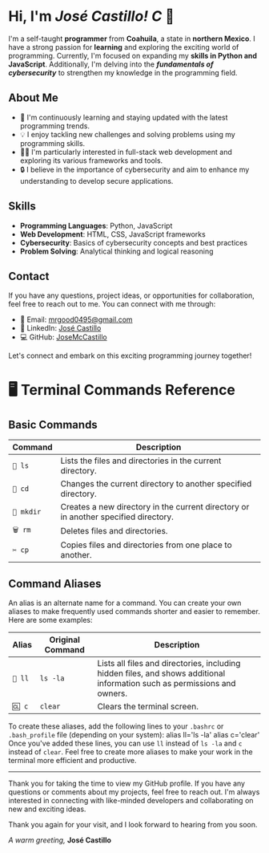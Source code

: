 # Hi, I'm *José Castillo! C* 👋

I'm a self-taught **programmer** from **Coahuila**, a state in **northern Mexico**. I have a strong passion for **learning** and exploring the exciting world of programming. Currently, I'm focused on expanding my **skills in Python and JavaScript**. Additionally, I'm delving into the ***fundamentals of cybersecurity*** to strengthen my knowledge in the programming field.

## About Me

- 🌱 I'm continuously learning and staying updated with the latest programming trends.
- 💡 I enjoy tackling new challenges and solving problems using my programming skills.
- 👨‍💻 I'm particularly interested in full-stack web development and exploring its various frameworks and tools.
- 🔒 I believe in the importance of cybersecurity and aim to enhance my understanding to develop secure applications.

## Skills

- **Programming Languages**: Python, JavaScript
- **Web Development**: HTML, CSS, JavaScript frameworks
- **Cybersecurity**: Basics of cybersecurity concepts and best practices
- **Problem Solving**: Analytical thinking and logical reasoning

## Contact

If you have any questions, project ideas, or opportunities for collaboration, feel free to reach out to me. You can connect with me through:

- 📧 Email: [mrgood0495@gmail.com](mailto:mrgood0495@gmail.com)
- 💼 LinkedIn: [José Castillo](https://www.linkedin.com/in/jos%C3%A9-castillo-371260267/)
- 💻 GitHub: [JoseMcCastillo](https://github.com/JoseMcCastillo)

Let's connect and embark on this exciting programming journey together!

# 🖥️ Terminal Commands Reference

## Basic Commands

| Command | Description |
|---------|-------------|
| `📂 ls`    | Lists the files and directories in the current directory. |
| `📁 cd`    | Changes the current directory to another specified directory. |
| `📝 mkdir` | Creates a new directory in the current directory or in another specified directory. |
| `🗑️ rm`    | Deletes files and directories. |
| `✂️ cp`    | Copies files and directories from one place to another. |

## Command Aliases

An alias is an alternate name for a command. You can create your own aliases to make frequently used commands shorter and easier to remember. Here are some examples:

| Alias | Original Command | Description |
|-------|-----------------|-------------|
| `📜 ll`  | `ls -la`        | Lists all files and directories, including hidden files, and shows additional information such as permissions and owners. |
| `🆑 c`   | `clear`         | Clears the terminal screen. |

To create these aliases, add the following lines to your `.bashrc` or `.bash_profile` file (depending on your system):
alias ll='ls -la'
alias c='clear'
Once you've added these lines, you can use `ll` instead of `ls -la` and `c` instead of `clear`. Feel free to create more aliases to make your work in the terminal more efficient and productive.

---

Thank you for taking the time to view my GitHub profile. If you have any questions or comments about my projects, feel free to reach out. I'm always interested in connecting with like-minded developers and collaborating on new and exciting ideas.

Thank you again for your visit, and I look forward to hearing from you soon.

*A warm greeting,*
**José Castillo**

<!-- http://localhost:8080/jmCastilloc/index.html >
<npx @11ty/eleventy --server> -->